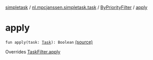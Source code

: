 [simpletask](../../index.md) / [nl.mpcjanssen.simpletask.task](../index.md) / [ByPriorityFilter](index.md) / [apply](.)

# apply

`fun apply(task: `[`Task`](../-task/index.md)`): Boolean` [(source)](https://github.com/mpcjanssen/simpletask-android/blob/master/src/main/java/nl/mpcjanssen/simpletask/task/ByPriorityFilter.kt#L44)

Overrides [TaskFilter.apply](../-task-filter/apply.md)

